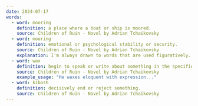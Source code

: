 ```yaml
---
date: 2024-07-17
words:
  - word: mooring
    definition: a place where a boat or ship is moored.
    source: Children of Ruin - Novel by Adrian Tchaikovsky
  - word: mooring
    definition: emotional or psychological stability or security.
    source: Children of Ruin - Novel by Adrian Tchaikovsky
    explanation: I'm always drawn to words that are used figuratively.
  - word: wax
    definition: begin to speak or write about something in the specified manner.
    source: Children of Ruin - Novel by Adrian Tchaikovsky
    example_usage: "He waxes eloquent with expression..."
  - word: kibosh
    definition: decisively end or reject something.
    source: Children of Ruin - Novel by Adrian Tchaikovsky
---
```

